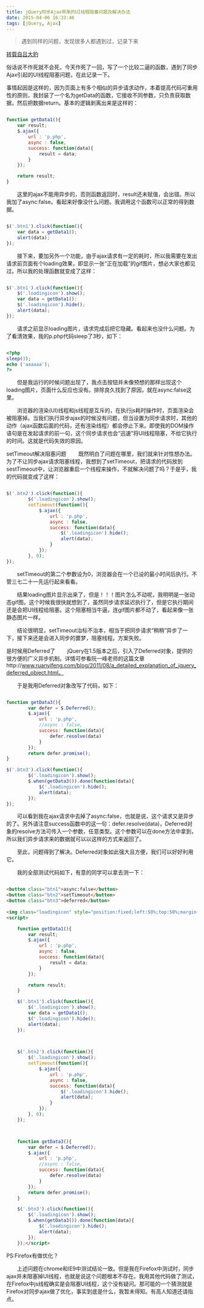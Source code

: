 ```yaml
---
title: jQuery同步Ajax带来的UI线程阻塞问题及解决办法
date: 2015-04-06 16:33:46
tags: [jQuery, Ajax]
---
```


> 遇到同样的问题，发现很多人都遇到过，记录下来

[转载自吕大豹](http://www.cnblogs.com/lvdabao/p/3744030.html)

俗话说不作死就不会死，今天作死了一回，写了一个比较二逼的函数，遇到了同步Ajax引起的UI线程阻塞问题，在此记录一下。

事情起因是这样的，因为页面上有多个相似的异步请求动作，本着提高代码可重用性的原则，我封装了一个名为getData的函数，它接收不同参数，只负责获取数据，然后把数据return。基本的逻辑剥离出来是这样的：

<!-- more --> 

```javascript

function getData1(){
    var result;
    $.ajax({
        url : 'p.php',
        async : false,
        success: function(data){
            result = data;
        }
    });

    return result;
}
```

　　这里的ajax不能用异步的，否则函数返回时，result还未赋值，会出错。所以我加了async:false。看起来好像没什么问题。我调用这个函数可以正常的得到数据。

```javascript

$('.btn1').click(function(){
    var data = getData1();
    alert(data);
});
```

　　接下来，要加另外一个功能，由于ajax请求有一定的耗时，所以我需要在发出请求前页面有个loading效果，即显示一张“正在加载”的gif图片，想必大家也都见过。所以我的处理函数就变成了这样：

```javascript

$('.btn1').click(function(){
    $('.loadingicon').show();
    var data = getData1();
    $('.loadingicon').hide();
    alert(data);
});

```

　　请求之前显示loading图片，请求完成后把它隐藏。看起来也没什么问题。为了看清效果，我的p.php代码sleep了3秒，如下：

```php

<?php
sleep(3);
echo ('aaaaaa');
?>

```

　　但是我运行的时候问题出现了，我点击按钮并未像预想的那样出现这个loading图片，页面什么反应也没有。排除良久找到了原因，就在async:false这里。

　　浏览器的渲染(UI)线程和js线程是互斥的，在执行js耗时操作时，页面渲染会被阻塞掉。当我们执行异步ajax的时候没有问题，但当设置为同步请求时，其他的动作（ajax函数后面的代码，还有渲染线程）都会停止下来。即使我的DOM操作语句是在发起请求的前一句，这个同步请求也会“迅速”将UI线程阻塞，不给它执行的时间。这就是代码失效的原因。

setTimeout解决阻塞问题
　　既然明白了问题在哪里，我们就来针对性想办法。为了不让同步ajax请求阻塞线程，我想到了setTimeout，把请求的代码放到sestTimeout中，让浏览器重启一个线程来操作，不就解决问题了吗？于是乎，我的代码就变成了这样：

```javascript

$('.btn2').click(function(){
        $('.loadingicon').show();
        setTimeout(function(){
            $.ajax({
                url : 'p.php',
                async : false,
                success: function(data){
                    $('.loadingicon').hide();
                    alert(data);
                }
            });
        }, 0);
});
```


　　setTimeout的第二个参数设为0，浏览器会在一个已设的最小时间后执行。不管三七二十一先运行起来看看。

　　结果loading图片显示出来了，但是！！！图片怎么不动呢，我明明是一张动态gif图。这个时候我很快就想到了，虽然同步请求延迟执行了，但是它执行期间还是会把UI线程给阻塞。这个阻塞相当牛逼，连gif图片都不动了，看起来像一张静态图片一样。

　　结论很明显，setTimeout治标不治本，相当于把同步请求“稍稍”异步了一下，接下来还是会进入同步的噩梦，阻塞线程。方案失败。

是时候用Deferred了
　　jQuery在1.5版本之后，引入了Deferred对象，提供的很方便的广义异步机制。详情可参看阮一峰老师的这篇文章http://www.ruanyifeng.com/blog/2011/08/a_detailed_explanation_of_jquery_deferred_object.html。

　　于是我用Deferred对象改写了代码，如下：

```javascript

function getData3(){
        var defer = $.Deferred();
        $.ajax({
            url : 'p.php',
            //async : false,
            success: function(data){
                defer.resolve(data)
            }
        });
        return defer.promise();
}    

$('.btn3').click(function(){
        $('.loadingicon').show();
        $.when(getData3()).done(function(data){
            $('.loadingicon').hide();
            alert(data);
        });
});
```


　　可以看到我在ajax请求中去掉了async:false，也就是说，这个请求又是异步的了。另外请注意success函数中的这一句：defer.resolve(data)，Deferred对象的resolve方法可传入一个参数，任意类型。这个参数可以在done方法中拿到，所以我们异步请求来的数据就可以以这样的方式来返回了。

　　至此，问题得到了解决。Deferred对象如此强大且方便，我们可以好好利用它。

　　我的全部测试代码如下，有意的同学可以拿去测一下：

```html

<button class="btn1">async:false</button>
<button class="btn2">setTimeout</button>
<button class="btn3">deferred</button>
    
<img class="loadingicon" style="position:fixed;left:50%;top:50%;margin-left:-16px;margin-top:-16px;display:none;" src="loading2.gif" alt="正在加载" />
<script>

    function getData1(){
        var result;
        $.ajax({
            url : 'p.php',
            async : false,
            success: function(data){
                result = data;
            }
        });

        return result;
    }

    $('.btn1').click(function(){
        $('.loadingicon').show();
        var data = getData1();
        $('.loadingicon').hide();
        alert(data);
    });


    
    $('.btn2').click(function(){
        $('.loadingicon').show();
        setTimeout(function(){
            $.ajax({
                url : 'p.php',
                async : false,
                success: function(data){
                    $('.loadingicon').hide();
                    alert(data);
                }
            });
        }, 0);
    });



    function getData3(){
        var defer = $.Deferred();
        $.ajax({
            url : 'p.php',
            //async : false,
            success: function(data){
                defer.resolve(data)
            }
        });
        return defer.promise();
    }    

    $('.btn3').click(function(){
        $('.loadingicon').show();
        $.when(getData3()).done(function(data){
            $('.loadingicon').hide();
            alert(data);
        });
    });</script>

 ```

PS:Firefox有做优化？

　　上述问题在chrome和IE9中测试结论一致。但是我在Firefox中测试时，同步ajax并未阻塞掉UI线程，也就是说这个问题根本不存在。我用其他代码做了测试，在Firefox中js线程确实是会阻塞UI线程，这个没有疑问。那可能的一个猜测就是Firefox对同步ajax做了优化，事实到底是什么，我暂未得知。有高人知道还请指点。


